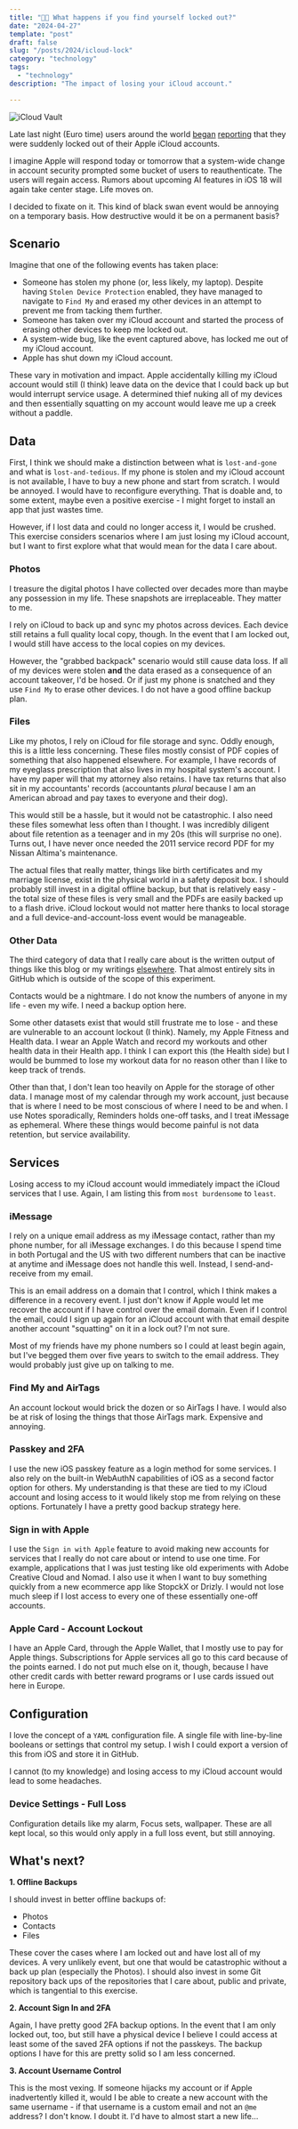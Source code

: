 ```yaml
---
title: "🍎🔐 What happens if you find yourself locked out?"
date: "2024-04-27"
template: "post"
draft: false
slug: "/posts/2024/icloud-lock"
category: "technology"
tags:
  - "technology"
description: "The impact of losing your iCloud account."

---
```


![iCloud Vault](https://imagedelivery.net/BO71HffCLgVKrpfgjL7r7Q/f7bfa1f2-e8d1-4cfe-f050-2475fc5a8200/public)

Late last night (Euro time) users around the world [began](https://9to5mac.com/2024/04/26/signed-out-of-apple-id-account-problem-password/) [reporting](https://www.macrumors.com/2024/04/27/apple-id-accounts-logging-out-users/) that they were suddenly locked out of their Apple iCloud accounts.

I imagine Apple will respond today or tomorrow that a system-wide change in account security prompted some bucket of users to reauthenticate. The users will regain access. Rumors about upcoming AI features in iOS 18 will again take center stage. Life moves on.

I decided to fixate on it. This kind of black swan event would be annoying on a temporary basis. How destructive would it be on a permanent basis?

## Scenario

Imagine that one of the following events has taken place:

* Someone has stolen my phone (or, less likely, my laptop). Despite having `Stolen Device Protection` enabled, they have managed to navigate to `Find My` and erased my other devices in an attempt to prevent me from tacking them further.
* Someone has taken over my iCloud account and started the process of erasing other devices to keep me locked out.
* A system-wide bug, like the event captured above, has locked me out of my iCloud account.
* Apple has shut down my iCloud account.

These vary in motivation and impact. Apple accidentally killing my iCloud account would still (I think) leave data on the device that I could back up but would interrupt service usage. A determined thief nuking all of my devices and then essentially squatting on my account would leave me up a creek without a paddle.

## Data

First, I think we should make a distinction between what is `lost-and-gone` and what is `lost-and-tedious`. If my phone is stolen and my iCloud account is not available, I have to buy a new phone and start from scratch. I would be annoyed. I would have to reconfigure everything. That is doable and, to some extent, maybe even a positive exercise - I might forget to install an app that just wastes time.

However, if I lost data and could no longer access it, I would be crushed. This exercise considers scenarios where I am just losing my iCloud account, but I want to first explore what that would mean for the data I care about.

### Photos

I treasure the digital photos I have collected over decades more than maybe any possession in my life. These snapshots are irreplaceable. They matter to me.

I rely on iCloud to back up and sync my photos across devices. Each device still retains a full quality local copy, though. In the event that I am locked out, I would still have access to the local copies on my devices.

However, the "grabbed backpack" scenario would still cause data loss. If all of my devices were stolen **and** the data erased as a consequence of an account takeover, I'd be hosed. Or if just my phone is snatched and they use `Find My` to erase other devices. I do not have a good offline backup plan.

### Files

Like my photos, I rely on iCloud for file storage and sync. Oddly enough, this is a little less concerning. These files mostly consist of PDF copies of something that also happened elsewhere. For example, I have records of my eyeglass prescription that also lives in my hospital system's account. I have my paper will that my attorney also retains. I have tax returns that also sit in my accountants' records (accountants _plural_ because I am an American abroad and pay taxes to everyone and their dog).

This would still be a hassle, but it would not be catastrophic. I also need these files somewhat less often than I thought. I was incredibly diligent about file retention as a teenager and in my 20s (this will surprise no one). Turns out, I have never once needed the 2011 service record PDF for my Nissan Altima's maintenance.

The actual files that really matter, things like birth certificates and my marriage license, exist in the physical world in a safety deposit box. I should probably still invest in a digital offline backup, but that is relatively easy - the total size of these files is very small and the PDFs are easily backed up to a flash drive. iCloud lockout would not matter here thanks to local storage and a full device-and-account-loss event would be manageable.

### Other Data

The third category of data that I really care about is the written output of things like this blog or my writings [elsewhere](https://blog.cloudflare.com/author/sam). That almost entirely sits in GitHub which is outside of the scope of this experiment.

Contacts would be a nightmare. I do not know the numbers of anyone in my life - even my wife. I need a backup option here.

Some other datasets exist that would still frustrate me to lose - and these are vulnerable to an account lockout (I think). Namely, my Apple Fitness and Health data. I wear an Apple Watch and record my workouts and other health data in their Health app. I think I can export this (the Health side) but I would be bummed to lose my workout data for no reason other than I like to keep track of trends.

Other than that, I don't lean too heavily on Apple for the storage of other data. I manage most of my calendar through my work account, just because that is where I need to be most conscious of where I need to be and when. I use Notes sporadically, Reminders holds one-off tasks, and I treat iMessage as ephemeral. Where these things would become painful is not data retention, but service availability.

## Services

Losing access to my iCloud account would immediately impact the iCloud services that I use. Again, I am listing this from `most burdensome` to `least`.

### iMessage

I rely on a unique email address as my iMessage contact, rather than my phone number, for all iMessage exchanges. I do this because I spend time in both Portugal and the US with two different numbers that can be inactive at anytime and iMessage does not handle this well. Instead, I send-and-receive from my email.

This is an email address on a domain that I control, which I think makes a difference in a recovery event. I just don't know if Apple would let me recover the account if I have control over the email domain. Even if I control the email, could I sign up again for an iCloud account with that email despite another account "squatting" on it in a lock out? I'm not sure.

Most of my friends have my phone numbers so I could at least begin again, but I've begged them over five years to switch to the email address. They would probably just give up on talking to me.

### Find My and AirTags

An account lockout would brick the dozen or so AirTags I have. I would also be at risk of losing the things that those AirTags mark. Expensive and annoying.

### Passkey and 2FA

I use the new iOS passkey feature as a login method for some services. I also rely on the built-in WebAuthN capabilities of iOS as a second factor option for others. My understanding is that these are tied to my iCloud account and losing access to it would likely stop me from relying on these options. Fortunately I have a pretty good backup strategy here.

### Sign in with Apple

I use the `Sign in with Apple` feature to avoid making new accounts for services that I really do not care about or intend to use one time. For example, applications that I was just testing like old experiments with Adobe Creative Cloud and Nomad. I also use it when I want to buy something quickly from a new ecommerce app like StopckX or Drizly. I would not lose much sleep if I lost access to every one of these essentially one-off accounts.

### Apple Card - Account Lockout

I have an Apple Card, through the Apple Wallet, that I mostly use to pay for Apple things. Subscriptions for Apple services all go to this card because of the points earned. I do not put much else on it, though, because I have other credit cards with better reward programs or I use cards issued out here in Europe.

## Configuration

I love the concept of a `YAML` configuration file. A single file with line-by-line booleans or settings that control my setup. I wish I could export a version of this from iOS and store it in GitHub.

I cannot (to my knowledge) and losing access to my iCloud account would lead to some headaches.

### Device Settings - Full Loss

Configuration details like my alarm, Focus sets, wallpaper. These are all kept local, so this would only apply in a full loss event, but still annoying.

## What's next?

**1. Offline Backups**

I should invest in better offline backups of:

* Photos
* Contacts
* Files

These cover the cases where I am locked out and have lost all of my devices. A very unlikely event, but one that would be catastrophic without a back up plan (especially the Photos). I should also invest in some Git repository back ups of the repositories that I care about, public and private, which is tangential to this exercise.

**2. Account Sign In and 2FA**

Again, I have pretty good 2FA backup options. In the event that I am only locked out, too, but still have a physical device I believe I could access at least some of the saved 2FA options if not the passkeys. The backup options I have for this are pretty solid so I am less concerned.

**3. Account Username Control**

This is the most vexing. If someone hijacks my account or if Apple inadvertently  killed it, would I be able to create a new account with the same username - if that username is a custom email and not an `@me` address? I don't know. I doubt it. I'd have to almost start a new life...
